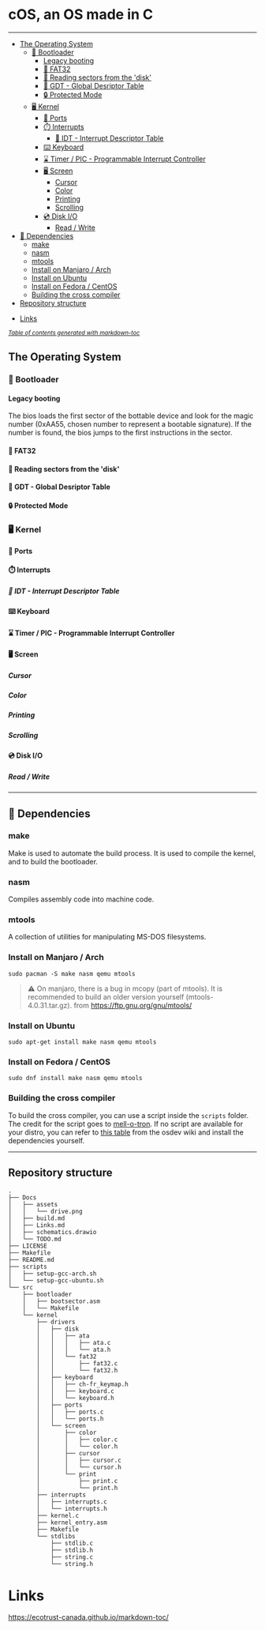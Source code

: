 # cOS, an OS made in C
---

  * [The Operating System](#the-operating-system)
    + [:minidisc: Bootloader](#-minidisc--bootloader)
      - [Legacy booting](#legacy-booting)
      - [:floppy_disk: FAT32](#-floppy-disk--fat32)
      - [:dvd: Reading sectors from the 'disk'](#-dvd--reading-sectors-from-the--disk-)
      - [:page_with_curl: GDT - Global Desriptor Table](#-page-with-curl--gdt---global-desriptor-table)
      - [:lock: Protected Mode](#-lock--protected-mode)
    + [:desktop_computer: Kernel](#-desktop-computer--kernel)
      - [:electric_plug: Ports](#-electric-plug--ports)
      - [:stopwatch: Interrupts](#-stopwatch--interrupts)
        * [:scroll: IDT - Interrupt Descriptor Table](#-scroll--idt---interrupt-descriptor-table)
      - [:keyboard: Keyboard](#-keyboard--keyboard)
      - [:hourglass: Timer / PIC - Programmable Interrupt Controller](#-hourglass--timer---pic---programmable-interrupt-controller)
      - [:desktop_computer: Screen](#-desktop-computer--screen)
        * [Cursor](#cursor)
        * [Color](#color)
        * [Printing](#printing)
        * [Scrolling](#scrolling)
      - [:cd: Disk I/O](#-cd--disk-i-o)
        * [Read / Write](#read---write)
  * [:rocket: Dependencies](#-rocket--dependencies)
    + [make](#make)
    + [nasm](#nasm)
    + [mtools](#mtools)
    + [Install on Manjaro / Arch](#install-on-manjaro---arch)
    + [Install on Ubuntu](#install-on-ubuntu)
    + [Install on Fedora / CentOS](#install-on-fedora---centos)
    + [Building the cross compiler](#building-the-cross-compiler)
  * [Repository structure](#repository-structure)
- [Links](#links)

<small><i><a href='http://ecotrust-canada.github.io/markdown-toc/'>Table of contents generated with markdown-toc</a></i></small>


## The Operating System

### :minidisc: Bootloader
#### Legacy booting
The bios loads the first sector of the bottable device and look for the magic number (0xAA55, chosen number to represent a bootable signature). If the number is found, the bios jumps to the first instructions in the sector.

#### :floppy_disk: FAT32
#### :dvd: Reading sectors from the 'disk'
#### :page_with_curl: GDT - Global Desriptor Table

#### :lock: Protected Mode

### :desktop_computer: Kernel
#### :electric_plug: Ports
#### :stopwatch: Interrupts

##### :scroll: IDT - Interrupt Descriptor Table
#### :keyboard: Keyboard
#### :hourglass: Timer / PIC - Programmable Interrupt Controller
#### :desktop_computer: Screen
##### Cursor
##### Color
##### Printing
##### Scrolling

#### :cd: Disk I/O
##### Read / Write



---
## :rocket: Dependencies

### make
Make is used to automate the build process. It is used to compile the kernel, and to build the bootloader.

### nasm
Compiles assembly code into machine code.

### mtools
A collection of utilities for manipulating MS-DOS filesystems.

### Install on Manjaro / Arch	
```
sudo pacman -S make nasm qemu mtools
```
> :warning: On manjaro, there is a bug in mcopy (part of mtools). It is recommended to build an older version yourself (mtools-4.0.31.tar.gz). from https://ftp.gnu.org/gnu/mtools/

### Install on Ubuntu
```
sudo apt-get install make nasm qemu mtools 
```

### Install on Fedora / CentOS
```
sudo dnf install make nasm qemu mtools
```

### Building the cross compiler

To build the cross compiler, you can use a script inside the `scripts` folder. The credit for the script goes to [mell-o-tron](https://github.com/mell-o-tron). If no script are available for your distro, you can refer to [this table](https://wiki.osdev.org/GCC_Cross-Compiler#Installing_Dependencies) from the osdev wiki and install the dependencies yourself.

---
## Repository structure
```
.
├── Docs
│   ├── assets
│   │   └── drive.png
│   ├── build.md
│   ├── Links.md
│   ├── schematics.drawio
│   └── TODO.md
├── LICENSE
├── Makefile
├── README.md
├── scripts
│   ├── setup-gcc-arch.sh
│   └── setup-gcc-ubuntu.sh
└── src
    ├── bootloader
    │   ├── bootsector.asm
    │   └── Makefile
    └── kernel
        ├── drivers
        │   ├── disk
        │   │   ├── ata
        │   │   │   ├── ata.c
        │   │   │   └── ata.h
        │   │   └── fat32
        │   │       ├── fat32.c
        │   │       └── fat32.h
        │   ├── keyboard
        │   │   ├── ch-fr_keymap.h
        │   │   ├── keyboard.c
        │   │   └── keyboard.h
        │   ├── ports
        │   │   ├── ports.c
        │   │   └── ports.h
        │   └── screen
        │       ├── color
        │       │   ├── color.c
        │       │   └── color.h
        │       ├── cursor
        │       │   ├── cursor.c
        │       │   └── cursor.h
        │       └── print
        │           ├── print.c
        │           └── print.h
        ├── interrupts
        │   ├── interrupts.c
        │   └── interrupts.h
        ├── kernel.c
        ├── kernel_entry.asm
        ├── Makefile
        └── stdlibs
            ├── stdlib.c
            ├── stdlib.h
            ├── string.c
            └── string.h
```

# Links
https://ecotrust-canada.github.io/markdown-toc/